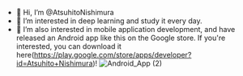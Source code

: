 - 👋 Hi, I’m @AtsuhitoNishimura 
- 👀 I’m interested in deep learning and study it every day.
- 🌱 I’m also interested in mobile application development, and have released an Android app like this on the Google store. If you're interested, you can download it here(https://play.google.com/store/apps/developer?id=Atsuhito+Nishimura)!
![Android_App (2)](https://user-images.githubusercontent.com/66617189/187908178-39b5dcaf-5f20-4d29-aad3-c06c2c624608.png)

<!---
AtsuhitoNishimura/AtsuhitoNishimura is a ✨ special ✨ repository because its `README.md` (this file) appears on your GitHub profile.
You can click the Preview link to take a look at your changes.
--->
